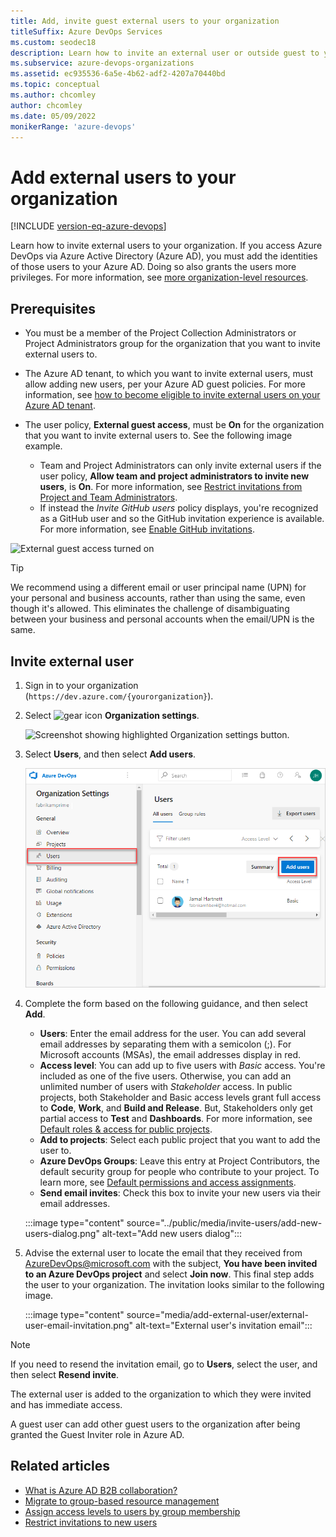 ```yaml
---
title: Add, invite guest external users to your organization
titleSuffix: Azure DevOps Services
ms.custom: seodec18
description: Learn how to invite an external user or outside guest to your organization
ms.subservice: azure-devops-organizations
ms.assetid: ec935536-6a5e-4b62-adf2-4207a70440bd
ms.topic: conceptual
ms.author: chcomley
author: chcomley
ms.date: 05/09/2022
monikerRange: 'azure-devops'
---
```


# Add external users to your organization

[!INCLUDE [version-eq-azure-devops](../../includes/version-eq-azure-devops.md)]

Learn how to invite external users to your organization. If you access Azure DevOps via Azure Active Directory (Azure AD), you must add the identities of those users to your Azure AD. Doing so also grants the users more privileges. For more information, see [more organization-level resources](../projects/resources-granted-to-project-members.md).

## Prerequisites


* You must be a member of the Project Collection Administrators or Project Administrators group for the organization that you want to invite external users to.

* The Azure AD tenant, to which you want to invite external users, must allow adding new users, per your Azure AD guest policies. For more information, see [how to become eligible to invite external users on your Azure AD tenant](/azure/active-directory/active-directory-b2b-delegate-invitations).

* The user policy, **External guest access**, must be **On** for the organization that you want to invite external users to. See the following image example.
   * Team and Project Administrators can only invite external users if the user policy, **Allow team and project administrators to invite new users**, is **On**. For more information, see [Restrict invitations from Project and Team Administrators](../security/restrict-invitations.md).
   * If instead the *Invite GitHub users* policy displays, you're recognized as a GitHub user and so the GitHub invitation experience is available. For more information, see [Enable GitHub invitations](../../repos/get-started/sign-up-invite-teammates.md).

![External guest access turned on](media/add-external-user/guest-access-preview.png)

> [!TIP]
> We recommend using a different email or user principal name (UPN) for your personal and business accounts, rather than using the same, even though it's allowed. This eliminates the challenge of disambiguating between your business and personal accounts when the email/UPN is the same.

## Invite external user

1. Sign in to your organization (```https://dev.azure.com/{yourorganization}```).

2. Select ![gear icon](../../media/icons/gear-icon.png) **Organization settings**.

   ![Screenshot showing highlighted Organization settings button.](../../media/settings/open-admin-settings-vert.png)

3. Select **Users**, and then select **Add users**.
   
   ![Select the Users tab, and then select Add users](../../media/add-new-users.png)

4. Complete the form based on the following guidance, and then select **Add**.

    - **Users**: Enter the email address for the user. You can add several email addresses by separating them with a semicolon (;). For Microsoft accounts (MSAs), the email addresses display in red.
    - **Access level**: You can add up to five users with *Basic* access. You're included as one of the five users. Otherwise, you can add an unlimited number of users with *Stakeholder* access. In public projects, both Stakeholder and Basic access levels grant full access to **Code**, **Work**, and **Build and Release**. But, Stakeholders only get partial access to **Test** and **Dashboards**. For more information, see [Default roles & access for public projects](../public/default-roles-access-public.md).
    - **Add to projects**: Select each public project that you want to add the user to.  
    - **Azure DevOps Groups**: Leave this entry at Project Contributors, the default security group for people who contribute to your project. To learn more, see [Default permissions and access assignments](../security/permissions-access.md).
    - **Send email invites**: Check this box to invite your new users via their email addresses.

    :::image type="content" source="../public/media/invite-users/add-new-users-dialog.png" alt-text="Add new users dialog":::

5. Advise the external user to locate the email that they received from AzureDevOps@microsoft.com with the subject, **You have been invited to an Azure DevOps project** and select **Join now**. This final step adds the user to your organization. The invitation looks similar to the following image.

    :::image type="content" source="media/add-external-user/external-user-email-invitation.png" alt-text="External user's invitation email":::

>[!Note]
>If you need to resend the invitation email, go to **Users**, select the user, and then select **Resend invite**.

The external user is added to the organization to which they were invited and has immediate access.

A guest user can add other guest users to the organization after being granted the Guest Inviter role in Azure AD.

## Related articles

* [What is Azure AD B2B collaboration?](/azure/active-directory/active-directory-b2b-what-is-azure-ad-b2b)
* [Migrate to group-based resource management](./assign-access-levels-by-group-membership.md)
* [Assign access levels to users by group membership](assign-access-levels-by-group-membership.md)
* [Restrict invitations to new users](../security/restrict-invitations.md)

